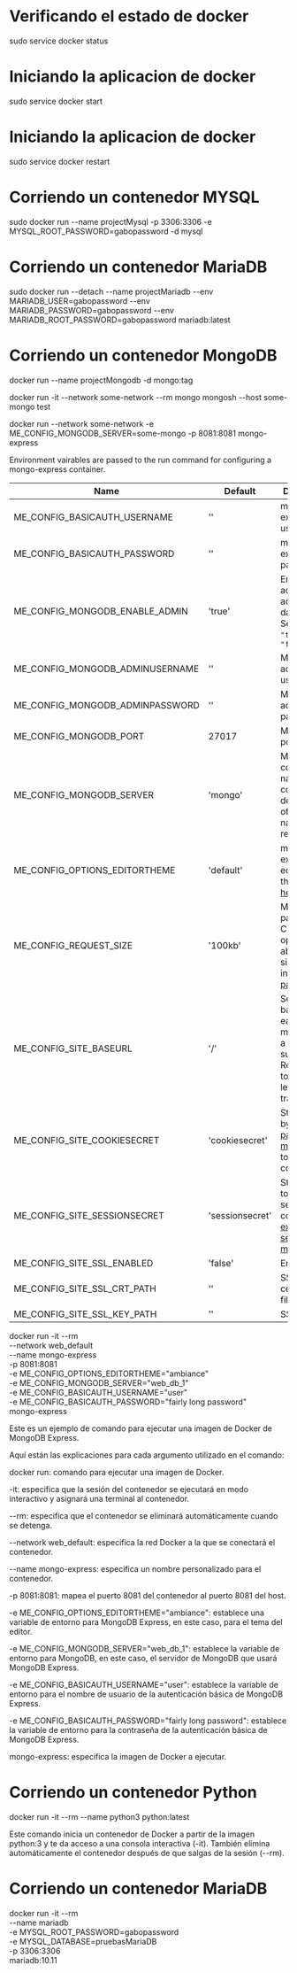 # Verificando el estado de docker
sudo service docker status

# Iniciando la aplicacion de docker
sudo service docker start

# Iniciando la aplicacion de docker
sudo service docker restart

# Corriendo un contenedor MYSQL
sudo docker run --name projectMysql -p 3306:3306 -e MYSQL_ROOT_PASSWORD=gabopassword -d mysql

# Corriendo un contenedor MariaDB
sudo docker run --detach --name projectMariadb --env MARIADB_USER=gabopassword --env MARIADB_PASSWORD=gabopassword --env MARIADB_ROOT_PASSWORD=gabopassword  mariadb:latest

# Corriendo un contenedor MongoDB
docker run --name projectMongodb -d mongo:tag

docker run -it --network some-network --rm mongo mongosh --host some-mongo test

docker run --network some-network -e ME_CONFIG_MONGODB_SERVER=some-mongo -p 8081:8081 mongo-express

Environment vairables are passed to the run command for configuring a mongo-express container.

Name                            | Default         | Description
--------------------------------|-----------------|------------
ME_CONFIG_BASICAUTH_USERNAME    | ''              | mongo-express web username
ME_CONFIG_BASICAUTH_PASSWORD    | ''              | mongo-express web password
ME_CONFIG_MONGODB_ENABLE_ADMIN  | 'true'          | Enable admin access to all databases. Send strings: `"true"` or `"false"`
ME_CONFIG_MONGODB_ADMINUSERNAME | ''              | MongoDB admin username
ME_CONFIG_MONGODB_ADMINPASSWORD | ''              | MongoDB admin password
ME_CONFIG_MONGODB_PORT          | 27017           | MongoDB port
ME_CONFIG_MONGODB_SERVER        | 'mongo'         | MongoDB container name. Use comma delimited list of host names for replica sets.
ME_CONFIG_OPTIONS_EDITORTHEME   | 'default'       | mongo-express editor color theme, [more here](http://codemirror.net/demo/theme.html)
ME_CONFIG_REQUEST_SIZE          | '100kb'         | Maximum payload size. CRUD operations above this size will fail in [body-parser](https://www.npmjs.com/package/body-parser).
ME_CONFIG_SITE_BASEURL          | '/'             | Set the baseUrl to ease mounting at a subdirectory. Remember to include a leading and trailing slash.
ME_CONFIG_SITE_COOKIESECRET     | 'cookiesecret'  | String used by [cookie-parser middleware](https://www.npmjs.com/package/cookie-parser) to sign cookies.
ME_CONFIG_SITE_SESSIONSECRET    | 'sessionsecret' | String used to sign the session ID cookie by [express-session middleware](https://www.npmjs.com/package/express-session).
ME_CONFIG_SITE_SSL_ENABLED      | 'false'         | Enable SSL.
ME_CONFIG_SITE_SSL_CRT_PATH     | ''              | SSL certificate file.
ME_CONFIG_SITE_SSL_KEY_PATH     | ''              | SSL key file.


docker run -it --rm \
    --network web_default \
    --name mongo-express \
    -p 8081:8081 \
    -e ME_CONFIG_OPTIONS_EDITORTHEME="ambiance" \
    -e ME_CONFIG_MONGODB_SERVER="web_db_1" \
    -e ME_CONFIG_BASICAUTH_USERNAME="user" \
    -e ME_CONFIG_BASICAUTH_PASSWORD="fairly long password" \
    mongo-express

Este es un ejemplo de comando para ejecutar una imagen de Docker de MongoDB Express.

Aquí están las explicaciones para cada argumento utilizado en el comando:

docker run: comando para ejecutar una imagen de Docker.

-it: especifica que la sesión del contenedor se ejecutará en modo interactivo y asignará una terminal al contenedor.

--rm: especifica que el contenedor se eliminará automáticamente cuando se detenga.

--network web_default: especifica la red Docker a la que se conectará el contenedor.

--name mongo-express: especifica un nombre personalizado para el contenedor.

-p 8081:8081: mapea el puerto 8081 del contenedor al puerto 8081 del host.

-e ME_CONFIG_OPTIONS_EDITORTHEME="ambiance": establece una variable de entorno para MongoDB Express, en este caso, para el tema del editor.

-e ME_CONFIG_MONGODB_SERVER="web_db_1": establece la variable de entorno para MongoDB, en este caso, el servidor de MongoDB que usará MongoDB Express.

-e ME_CONFIG_BASICAUTH_USERNAME="user": establece la variable de entorno para el nombre de usuario de la autenticación básica de MongoDB Express.

-e ME_CONFIG_BASICAUTH_PASSWORD="fairly long password": establece la variable de entorno para la contraseña de la autenticación básica de MongoDB Express.

mongo-express: especifica la imagen de Docker a ejecutar.


# Corriendo un contenedor Python
docker run -it --rm --name python3 python:latest

Este comando inicia un contenedor de Docker a partir de la imagen python:3 y te da acceso a una consola interactiva (-it). También elimina automáticamente el contenedor después de que salgas de la sesión (--rm).

# Corriendo un contenedor MariaDB
docker run -it --rm \
    --name mariadb \
    -e MYSQL_ROOT_PASSWORD=gabopassword \
    -e MYSQL_DATABASE=pruebasMariaDB \
    -p 3306:3306 \
    mariadb:10.11

